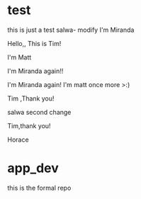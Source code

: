 # test
this is just a test
salwa- modify
I'm Miranda

Hello,, This is Tim!

I'm Matt

I'm Miranda again!!

I'm Miranda again!
I'm matt once more >:)



Tim ,Thank you!


salwa second change

Tim,thank you!

Horace

# app_dev
this is the formal repo

